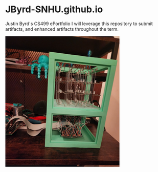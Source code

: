 # JByrd-SNHU.github.io
Justin Byrd's CS499 ePortfolio
I will leverage this repository to submit artifacts, and enhanced artifacts throughout the term.

![4x4x4 RGB LED Cube](/Images/LED_Cube.png)
